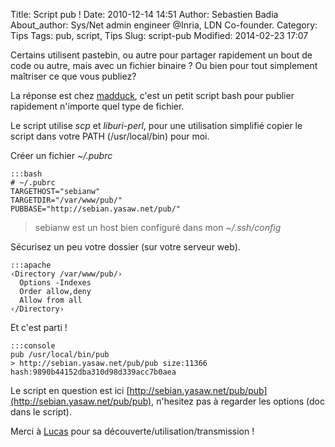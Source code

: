 Title: Script pub !
Date: 2010-12-14 14:51
Author: Sebastien Badia
About_author: Sys/Net admin engineer @Inria, LDN Co-founder.
Category: Tips
Tags: pub, script, Tips
Slug: script-pub
Modified: 2014-02-23 17:07

Certains utilisent pastebin, ou autre pour partager rapidement un bout de code ou autre, mais avec un fichier binaire ? Ou bien pour tout simplement maîtriser ce que vous publiez?

La réponse est chez [madduck](http://madduck.net/blog/2007.01.12:featured-tool--pub/), c'est un petit script bash pour publier rapidement n'importe quel type de fichier.

Le script utilise *scp* et *liburi-perl*, pour une utilisation simplifié copier le script dans votre PATH (/usr/local/bin) pour moi.

Créer un fichier *~/.pubrc*

    :::bash
    # ~/.pubrc
    TARGETHOST="sebianw"
    TARGETDIR="/var/www/pub/"
    PUBBASE="http://sebian.yasaw.net/pub/"

> sebianw est un host bien configuré dans mon *~/.ssh/config*

Sécurisez un peu votre dossier (sur votre serveur web).

    :::apache
    ‹Directory /var/www/pub/›
      Options -Indexes
      Order allow,deny
      Allow from all
    ‹/Directory›

Et c'est parti !

    :::console
    pub /usr/local/bin/pub
    > http://sebian.yasaw.net/pub/pub size:11366 hash:9890b44152dba310d98d339acc7b0aea

Le script en question est ici [http://sebian.yasaw.net/pub/pub](http://sebian.yasaw.net/pub/pub), n'hesitez pas à regarder les options (doc dans le script).

Merci à [Lucas](http://www.lucas-nussbaum.net/) pour sa découverte/utilisation/transmission !
